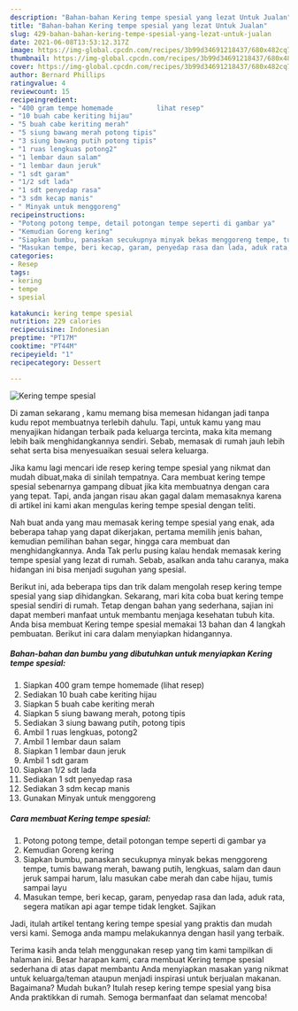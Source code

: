 ```yaml
---
description: "Bahan-bahan Kering tempe spesial yang lezat Untuk Jualan"
title: "Bahan-bahan Kering tempe spesial yang lezat Untuk Jualan"
slug: 429-bahan-bahan-kering-tempe-spesial-yang-lezat-untuk-jualan
date: 2021-06-08T13:53:12.317Z
image: https://img-global.cpcdn.com/recipes/3b99d34691218437/680x482cq70/kering-tempe-spesial-foto-resep-utama.jpg
thumbnail: https://img-global.cpcdn.com/recipes/3b99d34691218437/680x482cq70/kering-tempe-spesial-foto-resep-utama.jpg
cover: https://img-global.cpcdn.com/recipes/3b99d34691218437/680x482cq70/kering-tempe-spesial-foto-resep-utama.jpg
author: Bernard Phillips
ratingvalue: 4
reviewcount: 15
recipeingredient:
- "400 gram tempe homemade           lihat resep"
- "10 buah cabe keriting hijau"
- "5 buah cabe keriting merah"
- "5 siung bawang merah potong tipis"
- "3 siung bawang putih potong tipis"
- "1 ruas lengkuas potong2"
- "1 lembar daun salam"
- "1 lembar daun jeruk"
- "1 sdt garam"
- "1/2 sdt lada"
- "1 sdt penyedap rasa"
- "3 sdm kecap manis"
- " Minyak untuk menggoreng"
recipeinstructions:
- "Potong potong tempe, detail potongan tempe seperti di gambar ya"
- "Kemudian Goreng kering"
- "Siapkan bumbu, panaskan secukupnya minyak bekas menggoreng tempe, tumis bawang merah, bawang putih, lengkuas, salam dan daun jeruk sampai harum, lalu masukan cabe merah dan cabe hijau, tumis sampai layu"
- "Masukan tempe, beri kecap, garam, penyedap rasa dan lada, aduk rata, segera matikan api agar tempe tidak lengket. Sajikan"
categories:
- Resep
tags:
- kering
- tempe
- spesial

katakunci: kering tempe spesial 
nutrition: 229 calories
recipecuisine: Indonesian
preptime: "PT17M"
cooktime: "PT44M"
recipeyield: "1"
recipecategory: Dessert

---
```



![Kering tempe spesial](https://img-global.cpcdn.com/recipes/3b99d34691218437/680x482cq70/kering-tempe-spesial-foto-resep-utama.jpg)

Di zaman  sekarang , kamu memang bisa memesan hidangan jadi tanpa kudu repot membuatnya terlebih dahulu. Tapi, untuk kamu yang mau menyajikan hidangan terbaik pada keluarga tercinta, maka kita memang lebih baik menghidangkannya sendiri. Sebab, memasak di rumah jauh lebih sehat serta bisa menyesuaikan sesuai selera keluarga.

Jika kamu lagi mencari ide resep kering tempe spesial yang nikmat dan mudah dibuat,maka di sinilah tempatnya. Cara membuat kering tempe spesial  sebenarnya gampang dibuat jika kita membuatnya dengan cara yang tepat. Tapi, anda jangan risau akan gagal dalam memasaknya 
karena di artikel ini kami akan mengulas kering tempe spesial dengan teliti.  



Nah buat anda yang mau memasak kering tempe spesial yang enak, ada beberapa tahap yang dapat dikerjakan, pertama memilih jenis bahan, kemudian pemilihan bahan segar, hingga cara membuat dan menghidangkannya. Anda Tak perlu pusing kalau hendak memasak kering tempe spesial yang lezat di rumah. Sebab, asalkan anda  tahu caranya, maka hidangan ini bisa menjadi suguhan yang spesial.

Berikut ini, ada beberapa tips dan trik dalam mengolah resep kering tempe spesial yang siap dihidangkan. Sekarang, mari kita coba buat kering tempe spesial sendiri di rumah. Tetap dengan bahan yang sederhana, sajian ini dapat memberi manfaat untuk membantu menjaga kesehatan tubuh kita. Anda bisa membuat Kering tempe spesial memakai 13 bahan dan 4 langkah pembuatan. Berikut ini cara dalam menyiapkan hidangannya.

<!--inarticleads1-->

##### Bahan-bahan dan bumbu yang dibutuhkan untuk menyiapkan Kering tempe spesial:

1. Siapkan 400 gram tempe homemade           (lihat resep)
1. Sediakan 10 buah cabe keriting hijau
1. Siapkan 5 buah cabe keriting merah
1. Siapkan 5 siung bawang merah, potong tipis
1. Sediakan 3 siung bawang putih, potong tipis
1. Ambil 1 ruas lengkuas, potong2
1. Ambil 1 lembar daun salam
1. Siapkan 1 lembar daun jeruk
1. Ambil 1 sdt garam
1. Siapkan 1/2 sdt lada
1. Sediakan 1 sdt penyedap rasa
1. Sediakan 3 sdm kecap manis
1. Gunakan  Minyak untuk menggoreng




<!--inarticleads2-->

##### Cara membuat Kering tempe spesial:

1. Potong potong tempe, detail potongan tempe seperti di gambar ya
1. Kemudian Goreng kering
1. Siapkan bumbu, panaskan secukupnya minyak bekas menggoreng tempe, tumis bawang merah, bawang putih, lengkuas, salam dan daun jeruk sampai harum, lalu masukan cabe merah dan cabe hijau, tumis sampai layu
1. Masukan tempe, beri kecap, garam, penyedap rasa dan lada, aduk rata, segera matikan api agar tempe tidak lengket. Sajikan




Jadi, itulah artikel tentang  kering tempe spesial  yang praktis dan mudah versi kami. Semoga anda mampu melakukannya dengan hasil yang terbaik. 

Terima kasih anda telah menggunakan resep yang tim kami tampilkan di halaman ini. Besar harapan kami, cara membuat  Kering tempe spesial sederhana di atas dapat membantu Anda menyiapkan masakan yang nikmat untuk keluarga/teman ataupun menjadi inspirasi untuk berjualan makanan. Bagaimana? Mudah bukan? Itulah resep kering tempe spesial yang bisa Anda praktikkan di rumah. Semoga bermanfaat dan selamat mencoba!

